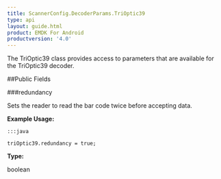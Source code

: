 ```yaml
---
title: ScannerConfig.DecoderParams.TriOptic39
type: api
layout: guide.html
product: EMDK For Android
productversion: '4.0'
---
```



The TriOptic39 class provides access to parameters that are available
 for the TriOptic39 decoder.

##Public Fields

###redundancy

Sets the reader to read the bar code twice before accepting data.
 
 

**Example Usage:**
	
	:::java
	
	triOptic39.redundancy = true;
	


**Type:**

boolean












